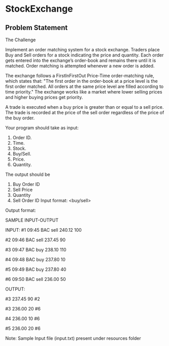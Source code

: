 # StockExchange
## Problem Statement
The Challenge

Implement an order matching system for a stock exchange. Traders place Buy and Sell orders for a stock indicating the price and quantity. Each order gets entered into the exchange’s order-book and remains there until it is matched. Order matching is attempted whenever a new order is added.

The exchange follows a FirstInFirstOut Price-Time order-matching rule, which states that: "The first order in the order-book at a price level is the first order matched. All orders at the same price level are filled according to time priority." The exchange works like a market where lower selling prices and higher buying prices get priority.

A trade is executed when a buy price is greater than or equal to a sell price. The trade is recorded at the price of the sell order regardless of the price of the buy order.

Your program should take as input:
1. Order ID.
2. Time.
3. Stock.
4. Buy/Sell.
5. Price.
6. Quantity.

The output should be
1. Buy Order ID
2. Sell Price
3. Quantity
4. Sell Order ID
Input format: <order-id> <time> <stock> <buy/sell> <price> <qty>

Output format: <buy-order-id> <sell-price> <qty> <sell-order-id>

SAMPLE INPUT-OUTPUT

INPUT:
#1 09:45 BAC sell 240.12 100
  
#2 09:46 BAC sell 237.45 90

#3 09:47 BAC buy 238.10 110

#4 09:48 BAC buy 237.80 10

#5 09:49 BAC buy 237.80 40

#6 09:50 BAC sell 236.00 50

OUTPUT:

#3 237.45 90 #2

#3 236.00 20 #6

#4 236.00 10 #6
  
#5 236.00 20 #6
  
Note: 
  Sample Input file  (input.txt) present under resources folder
  
